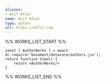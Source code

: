```yaml
---
aliases:
- Atif Afzal
name: Atif Afzal
type: author
url: https://atfzl.com
---
```



%% WORKS_LIST_START %%

```datacorejsx
const { AuthorWorks } = await dc.require('basement/datacore/authors.jsx');
return function View() {
    return <AuthorWorks/>
}
```
%% WORKS_LIST_END %%